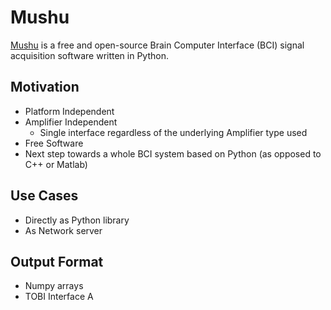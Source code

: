 Mushu
=====

[Mushu][mushu] is a free and open-source Brain Computer Interface (BCI) signal
acquisition software written in Python.

  [mushu]: http://bbci.de/mushu


Motivation
----------

  * Platform Independent
  * Amplifier Independent
    * Single interface regardless of the underlying Amplifier type used
  * Free Software
  * Next step towards a whole BCI system based on Python (as opposed to C++ or
    Matlab)

Use Cases
---------

  * Directly as Python library
  * As Network server


Output Format
-------------

  * Numpy arrays
  * TOBI Interface A


